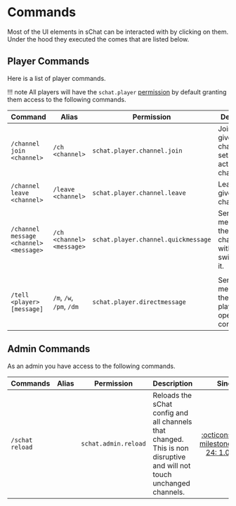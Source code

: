 # Commands

Most of the UI elements in sChat can be interacted with by clicking on them. Under the hood they executed the comes that are listed below.

## Player Commands

Here is a list of player commands.

!!! note
    All players will have the `schat.player` [permission][permissions] by default granting them access to the following commands.

| Command                               | Alias                     | Permission | Description | Since |
|----------------------------------------|---------------------------| ---------- | ----------- | ----: |
| `/channel join <channel>`              | `/ch <channel>`           | `schat.player.channel.join` | Joins the given channel or sets it as active channel. | [:octicons-milestone-24: 1.0.0][1.0.0] |
| `/channel leave <channel>`             | `/leave <channel>`        | `schat.player.channel.leave` | Leaves the given channel. | [:octicons-milestone-24: 1.0.0][1.0.0] |
| `/channel message <channel> <message>` | `/ch <channel> <message>` | `schat.player.channel.quickmessage` | Sends a message to the given channel without switching to it. | [:octicons-milestone-24: 1.0.0][1.0.0] |
|                                        |                           | | |
| `/tell <player> [message]`               | `/m`, `/w`, `/pm`, `/dm`  | `schat.player.directmessage` | Sends a message to the given player or opens the conversation. | [:octicons-milestone-24: 1.0.0][1.0.0] |

## Admin Commands

As an admin you have access to the following commands.

| Commands | Alias | Permission | Description                                                                                                           | Since |
| -------- | ----- | ---------- |-----------------------------------------------------------------------------------------------------------------------| ---: |
| `/schat reload` | | `schat.admin.reload` | Reloads the sChat config and all channels that changed. This is non disruptive and will not touch unchanged channels. | [:octicons-milestone-24: 1.0.0][1.0.0] |

[permissions]: /permissions
[next]: https://github.com/sVoxelDev/sChat/releases/latest
[1.0.1]: https://github.com/sVoxelDev/sChat/releases/tag/v1.0.1
[1.0.0]: https://github.com/sVoxelDev/sChat/releases/tag/v1.0.0
[1.0.0]: https://github.com/sVoxelDev/sChat/releases/tag/1.0.0
